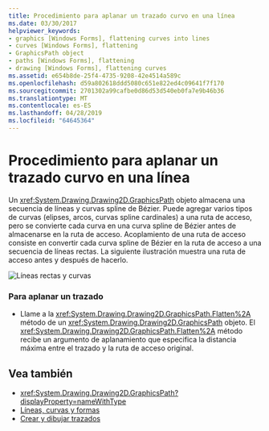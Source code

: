 ```yaml
---
title: Procedimiento para aplanar un trazado curvo en una línea
ms.date: 03/30/2017
helpviewer_keywords:
- graphics [Windows Forms], flattening curves into lines
- curves [Windows Forms], flattening
- GraphicsPath object
- paths [Windows Forms], flattening
- drawing [Windows Forms], flattening curves
ms.assetid: e654b8de-25f4-4735-9208-42e4514a589c
ms.openlocfilehash: d59a802618ddd5080c651e822ed4c09641f7f170
ms.sourcegitcommit: 2701302a99cafbe0d86d53d540eb0fa7e9b46b36
ms.translationtype: MT
ms.contentlocale: es-ES
ms.lasthandoff: 04/28/2019
ms.locfileid: "64645364"
---
```

# <a name="how-to-flatten-a-curved-path-into-a-line"></a>Procedimiento para aplanar un trazado curvo en una línea
Un <xref:System.Drawing.Drawing2D.GraphicsPath> objeto almacena una secuencia de líneas y curvas spline de Bézier. Puede agregar varios tipos de curvas (elipses, arcos, curvas spline cardinales) a una ruta de acceso, pero se convierte cada curva en una curva spline de Bézier antes de almacenarse en la ruta de acceso. Acoplamiento de una ruta de acceso consiste en convertir cada curva spline de Bézier en la ruta de acceso a una secuencia de líneas rectas. La siguiente ilustración muestra una ruta de acceso antes y después de hacerlo.  
  
 ![Líneas rectas y curvas](./media/aboutgdip02-art32a.gif "AboutGdip02_Art32A")  
  
### <a name="to-flatten-a-path"></a>Para aplanar un trazado  
  
- Llame a la <xref:System.Drawing.Drawing2D.GraphicsPath.Flatten%2A> método de un <xref:System.Drawing.Drawing2D.GraphicsPath> objeto. El <xref:System.Drawing.Drawing2D.GraphicsPath.Flatten%2A> método recibe un argumento de aplanamiento que especifica la distancia máxima entre el trazado y la ruta de acceso original.  
  
## <a name="see-also"></a>Vea también

- <xref:System.Drawing.Drawing2D.GraphicsPath?displayProperty=nameWithType>
- [Líneas, curvas y formas](lines-curves-and-shapes.md)
- [Crear y dibujar trazados](constructing-and-drawing-paths.md)
